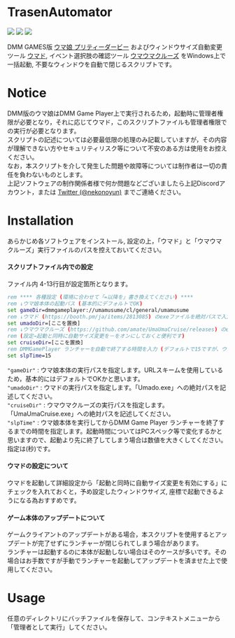 # TrasenAutomator

[![](https://img.shields.io/github/license/nekonoyun/EPGS-to-Discord?style=for-the-badge)](LICENSE) 
[![](https://img.shields.io/badge/Twitter-%40nekonoyun-00acee?style=for-the-badge)](https://twitter.com/nekonoyun) 
[![](https://img.shields.io/badge/Discord-%E3%82%86%E3%82%93%20%238138-7289da?style=for-the-badge)](#)

DMM GAMES版 [ウマ娘 プリティーダービー](https://dmg.umamusume.jp/) およびウィンドウサイズ自動変更ツール [ウマド](https://booth.pm/ja/items/2813085), イベント選択肢の確認ツール [ウマウマクルーズ](https://github.com/amate/UmaUmaCruise) をWindows上で一括起動, 不要なウィンドウを自動で閉じるスクリプトです。  

# Notice

DMM版のウマ娘はDMM Game Player上で実行されるため，起動時に管理者権限が必要となり，それに応じてウマド，このスクリプトファイルも管理者権限での実行が必要となります。  
スクリプトの記述については必要最低限の処理のみ記載していますが，その内容が理解できない方やセキュリティリスク等について不安のある方は使用をお控えください。  
なお，本スクリプトを介して発生した問題や故障等については制作者は一切の責任を負わないものとします。  
上記ソフトウェアの制作関係者様で何か問題などございましたら上記Discordアカウント，または [Twitter (@nekonoyun)](https://twitter.com/nekonoyun) までご連絡ください。  

# Installation

あらかじめ各ソフトウェアをインストール, 設定の上，「ウマド」と「ウマウマクルーズ」実行ファイルのパスを控えておいてください。

#### スクリプトファイル内での設定

ファイル内 4-13行目が設定箇所となります。
```bat
rem **** 各種設定 (環境に合わせて「=以降を」書き換えてください) ****
rem ↓ウマ娘本体の起動パス (基本的にデフォルトでOK)
set gameDir=dmmgameplayer://umamusume/cl/general/umamusume
rem ↓ウマド (https://booth.pm/ja/items/2813085) のexeファイルを絶対パスで入力
set umadoDir=[ここを置換]
rem ↓ウマウマクルーズ (https://github.com/amate/UmaUmaCruise/releases) のexeファイルを絶対パスで入力
rem (設定→起動と同時に自動サイズ変更を－をオンにしておくと便利です)
set cruiseDir=[ここを置換]
rem DMMGamePlayer ランチャーを自動で終了する時間を入力 (デフォルトで15ですが、ウマ娘起動前に終了してしまう場合は長めに設定してください)
set slpTime=15
```
`"gameDir"` : ウマ娘本体の実行パスを指定します。URLスキームを使用しているため，基本的にはデフォルトでOKかと思います。  
`"umadoDir"` : ウマドの実行パスを指定します。「Umado.exe」への絶対パスを記述してください。  
`"cruiseDir"` : ウマウマクルーズの実行パスを指定します。「UmaUmaCruise.exe」への絶対パスを記述してください。  
`"slpTime"` : ウマ娘本体を実行してからDMM Game Player ランチャーを終了するまでの時間を指定します。起動時間についてはPCスペック等で変化するかと思いますので、起動より先に終了してしまう場合は数値を大きくしてください。指定は(秒)です。

#### ウマドの設定について

ウマドを起動して詳細設定から「起動と同時に自動サイズ変更を有効にする」にチェックを入れておくと，予め設定したウィンドウサイズ, 座標で起動できるようになる為おすすめです。

#### ゲーム本体のアップデートについて

ゲームクライアントのアップデートがある場合，本スクリプトを使用するとアップデートが完了せずにランチャーが閉じられてしまう場合があります。  
ランチャーは起動するのに本体が起動しない場合はそのケースが多いです。その場合はお手数ですが手動でランチャーを起動してアップデートを済ませた上で使用してください。

# Usage

任意のディレクトリにバッチファイルを保存して、コンテキストメニューから「管理者として実行」してください。  
